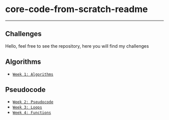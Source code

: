 # core-code-from-scratch-readme
---

## Challenges

Hello, feel free to see the repository, here you will find my challenges

## Algorithms

- [`Week 1: Algorithms`](./Week_01_Algorithms)

## Pseudocode

- [`Week 2: Pseudocode`](./Week_02_Pseudocode)
- [`Week 3: Loops`](./Week_03_Loops)
- [`Week 4: Functions`](./Week_04_Functions)